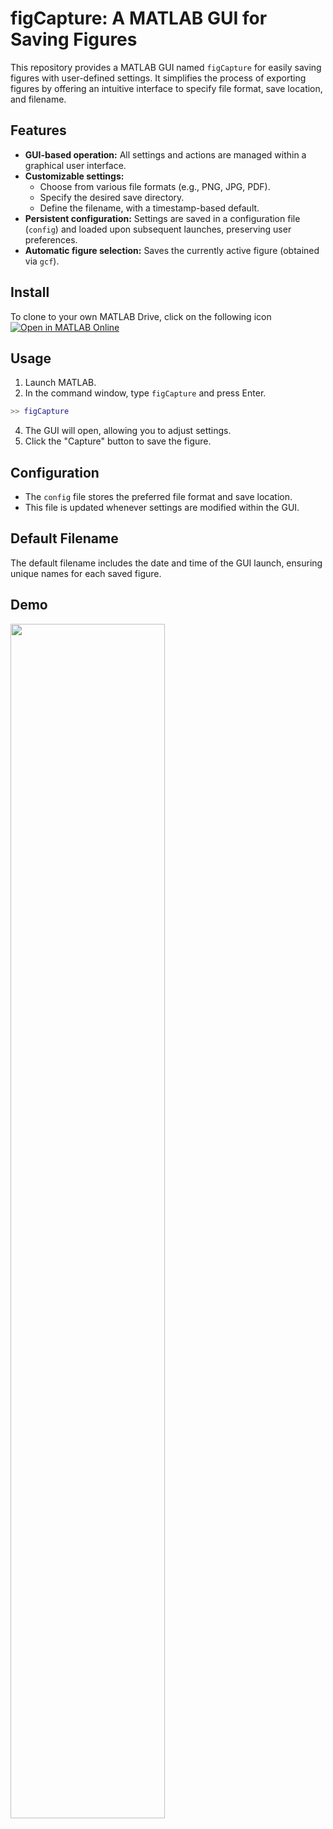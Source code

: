 # figCapture: A MATLAB GUI for Saving Figures

This repository provides a MATLAB GUI named `figCapture` for easily saving figures with user-defined settings. It simplifies the process of exporting figures by offering an intuitive interface to specify file format, save location, and filename.

## Features

*   **GUI-based operation:** All settings and actions are managed within a graphical user interface.
*   **Customizable settings:**
    *   Choose from various file formats (e.g., PNG, JPG, PDF).
    *   Specify the desired save directory.
    *   Define the filename, with a timestamp-based default.
*   **Persistent configuration:** Settings are saved in a configuration file (`config`) and loaded upon subsequent launches, preserving user preferences.
*   **Automatic figure selection:** Saves the currently active figure (obtained via `gcf`).

## Install
To clone to your own MATLAB Drive, click on the following icon
[![Open in MATLAB Online](https://www.mathworks.com/images/responsive/global/open-in-matlab-online.svg)](https://matlab.mathworks.com/open/github/v1?repo=MyMatTool/figCapture)

## Usage

1.  Launch MATLAB.
2.  In the command window, type `figCapture` and press Enter.
   ```matlab
   >> figCapture
   ```
4.  The GUI will open, allowing you to adjust settings.
5.  Click the "Capture" button to save the figure.

## Configuration

*   The `config` file stores the preferred file format and save location.
*   This file is updated whenever settings are modified within the GUI.

## Default Filename

The default filename includes the date and time of the GUI launch, ensuring unique names for each saved figure.



## Demo
<img src="https://github.com/user-attachments/assets/9066912c-5b7f-4b6f-9c2f-64154b5a9288" width="70%">


